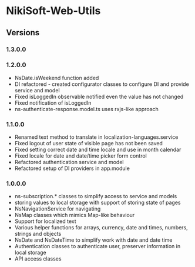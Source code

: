 # NikiSoft-Web-Utils

## Versions

### 1.3.0.0

### 1.2.0.0
- NsDate.isWeekend function added
- DI refactored - created configurator classes to configure DI and provide service and model
- Fixed isLoggedIn observable notified even the value has not changed
- Fixed notification of isLoggedIn
- ns-authenticate-response.model.ts uses rxjs-like approach

### 1.1.0.0
- Renamed text method to translate in localization-languages.service
- Fixed logout of user state of visible page has not been saved
- Fixed setting correct date and time locale and use in month calendar
- Fixed locale for date and date/time picker form control
- Refactored authentication service and model
- Refactored setup of DI providers in app.module

### 1.0.0.0
- ns-subscription.* classes to simplify access to service and models
- storing values to local storage with support of storing state of pages
- NsNavigationService for navigating
- NsMap classes which mimics Map-like behaviour
- Support for localized text
- Various helper functions for arrays, currency, date and times, numbers, strings and objects
- NsDate and NsDateTime to simplify work with date and date time
- Authentication classes to authenticate user, preserver information in local storage
- API access classes
